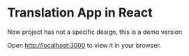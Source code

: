 # Translation App in React 
Now project has not a specific design, this is a demo version

Open [http://localhost:3000](http://localhost:3000) to view it in your browser.
